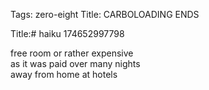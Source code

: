 Tags: zero-eight
Title: CARBOLOADING ENDS
  
Title:# haiku 174652997798  
  
free room or rather expensive  
as it was paid over many nights  
away from home at hotels  
